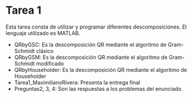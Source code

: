 # Tarea 1

Esta tarea consta de utilizar y programar diferentes descomposiciones. El lenguaje utilizado es MATLAB.

- QRbyGSC: Es la descomposición QR mediante el algoritmo de Gram-Schmidt clásico
- QRbyGSM: Es la descomposición QR mediante el algoritmo de Gram-Schmidt modificado
- QRbyHouseholder: Es la descomposición QR mediante el algoritmo de Householder
- Tarea1_MaximilianoRivera:  Presenta la entrega final
- Preguntas2, 3, 4: Son las respuestas a los problemas del enunciado.
